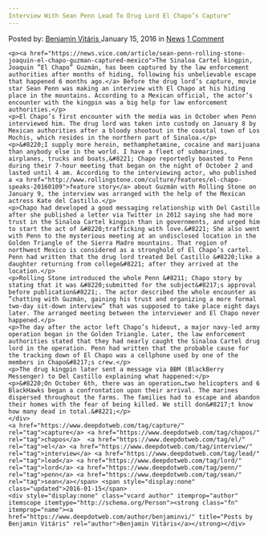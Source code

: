 ```yaml
---
Interview With Sean Penn Lead To Drug Lord El Chapo’s Capture"
---
```

<article class="post-listing post-12953 post type-post status-publish format-standard hentry category-news tag-capture tag-chapos tag-el tag-interview tag-lead tag-lord tag-penn tag-sean">
    <div class="post-inner">
        <span>Posted by: <a href="https://www.deepdotweb.com/author/benjaminvi/" title="">Benjamin Vitáris </a></span>
    <span>January 15, 2016</span>
    <span>in <a href="https://www.deepdotweb.com/category/news/" rel="category tag">News</a></span>
    <span><a href="https://www.deepdotweb.com/2016/01/15/interview-with-sean-penn-lead-to-drug-lord-el-chapos-capture/#comments">1 Comment</a></span>
    </p>
    <div class="clear"></div>
    
    <p><a href="https://news.vice.com/article/sean-penn-rolling-stone-joaquin-el-chapo-guzman-captured-mexico">The Sinaloa Cartel kingpin, Joaquin ”El Chapo” Guzmán, has been captured by the law enforcement authorities after months of hiding, following his unbelievable escape that happened 6 months ago.</a> Before the drug lord’s capture, movie star Sean Penn was making an interview with El Chapo at his hiding place in the mountains. According to a Mexican official, the actor’s encounter with the kingpin was a big help for law enforcement authorities.</p>
    <p>El Chapo’s first encounter with the media was in October when Penn interviewed him. The drug lord was taken into custody on January 8 by Mexican authorities after a bloody shootout in the coastal town of Los Mochis, which resides in the northern part of Sinaloa.</p>
    <p>&#8220;I supply more heroin, methamphetamine, cocaine and marijuana than anybody else in the world. I have a fleet of submarines, airplanes, trucks and boats,&#8221; Chapo reportedly boasted to Penn during their 7-hour meeting that began on the night of October 2 and lasted until 4 am. According to the interviewing actor, who published a <a href="http://www.rollingstone.com/culture/features/el-chapo-speaks-20160109">feature story</a> about Guzmán with Rolling Stone on January 9, the interview was arranged with the help of the Mexican actress Kate del Castillo.</p>
    <p>Chapo had developed a good messaging relationship with Del Castillo after she published a letter via Twitter in 2012 saying she had more trust in the Sinaloa Cartel kingpin than in governments, and urged him to start the act of &#8220;trafficking with love.&#8221; She also went with Penn to the mysterious meeting at an undisclosed location in the Golden Triangle of the Sierra Madre mountains. That region of northwest Mexico is considered as a stronghold of El Chapo’s cartel. Penn had written that the drug lord treated Del Castillo &#8220;like a daughter returning from college&#8221; after they arrived at the location.</p>
    <p>Rolling Stone introduced the whole Penn &#8211; Chapo story by stating that it was &#8220;submitted for the subject&#8217;s approval before publication&#8221;. The actor described the whole encounter as ”chatting with Guzmán, gaining his trust and organizing a more formal two-day sit-down interview” that was supposed to take place eight days later. The arranged meeting between the interviewer and El Chapo never happened.</p>
    <p>The day after the actor left Chapo’s hideout, a major navy-led army operation began in the Golden Triangle. Later, the law enforcement authorities stated that they had nearly caught the Sinaloa Cartel drug lord in the operation. Penn had written that the probable cause for the tracking down of El Chapo was a cellphone used by one of the members in Chapo&#8217;s crew.</p>
    <p>The drug kingpin later sent a message via BBM (BlackBerry Messenger) to Del Castillo explaining what happened:</p>
    <p>&#8220;On October 6th, there was an operation…two helicopters and 6 BlackHawks began a confrontation upon their arrival. The marines dispersed throughout the farms. The families had to escape and abandon their homes with the fear of being killed. We still don&#8217;t know how many dead in total.&#8221;</p>
    </div>
    <a href="https://www.deepdotweb.com/tag/capture/" rel="tag">capture</a> <a href="https://www.deepdotweb.com/tag/chapos/" rel="tag">chapos</a>  <a href="https://www.deepdotweb.com/tag/el/" rel="tag">el</a> <a href="https://www.deepdotweb.com/tag/interview/" rel="tag">interview</a> <a href="https://www.deepdotweb.com/tag/lead/" rel="tag">lead</a> <a href="https://www.deepdotweb.com/tag/lord/" rel="tag">lord</a> <a href="https://www.deepdotweb.com/tag/penn/" rel="tag">penn</a> <a href="https://www.deepdotweb.com/tag/sean/" rel="tag">sean</a></span> <span style="display:none" class="updated">2016-01-15</span>
    <div style="display:none" class="vcard author" itemprop="author" itemscope itemtype="http://schema.org/Person"><strong class="fn" itemprop="name"><a href="https://www.deepdotweb.com/author/benjaminvi/" title="Posts by Benjamin Vitáris" rel="author">Benjamin Vitáris</a></strong></div>
    

